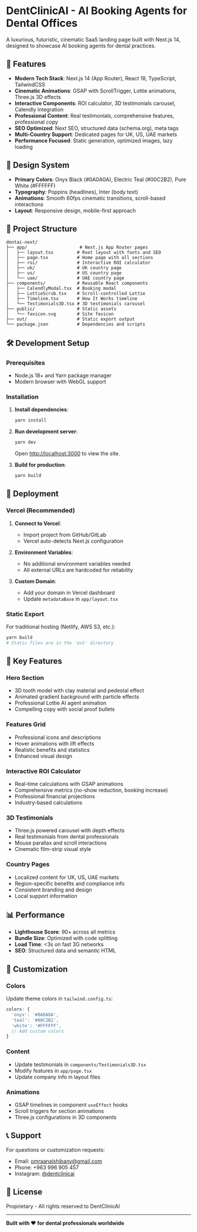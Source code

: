 # DentClinicAI - AI Booking Agents for Dental Offices

A luxurious, futuristic, cinematic SaaS landing page built with Next.js 14, designed to showcase AI booking agents for dental practices.

## 🚀 Features

- **Modern Tech Stack**: Next.js 14 (App Router), React 18, TypeScript, TailwindCSS
- **Cinematic Animations**: GSAP with ScrollTrigger, Lottie animations, Three.js 3D effects  
- **Interactive Components**: ROI calculator, 3D testimonials carousel, Calendly integration
- **Professional Content**: Real testimonials, comprehensive features, professional copy
- **SEO Optimized**: Next SEO, structured data (schema.org), meta tags
- **Multi-Country Support**: Dedicated pages for UK, US, UAE markets
- **Performance Focused**: Static generation, optimized images, lazy loading

## 🎨 Design System

- **Primary Colors**: Onyx Black (#0A0A0A), Electric Teal (#00C2B2), Pure White (#FFFFFF)
- **Typography**: Poppins (headlines), Inter (body text)
- **Animations**: Smooth 60fps cinematic transitions, scroll-based interactions
- **Layout**: Responsive design, mobile-first approach

## 📂 Project Structure

```
dentai-next/
├── app/                    # Next.js App Router pages
│   ├── layout.tsx         # Root layout with fonts and SEO
│   ├── page.tsx           # Home page with all sections
│   ├── roi/               # Interactive ROI calculator
│   ├── uk/                # UK country page
│   ├── us/                # US country page
│   └── uae/               # UAE country page
├── components/            # Reusable React components
│   ├── CalendlyModal.tsx  # Booking modal
│   ├── LottieScrub.tsx    # Scroll-controlled Lottie
│   ├── Timeline.tsx       # How It Works timeline
│   └── Testimonials3D.tsx # 3D testimonials carousel
├── public/                # Static assets
│   └── favicon.svg        # Site favicon
├── out/                   # Static export output
└── package.json           # Dependencies and scripts
```

## 🛠 Development Setup

### Prerequisites
- Node.js 18+ and Yarn package manager
- Modern browser with WebGL support

### Installation

1. **Install dependencies**:
   ```bash
   yarn install
   ```

2. **Run development server**:
   ```bash
   yarn dev
   ```
   Open [http://localhost:3000](http://localhost:3000) to view the site.

3. **Build for production**:
   ```bash
   yarn build
   ```

## 🚀 Deployment

### Vercel (Recommended)

1. **Connect to Vercel**:
   - Import project from GitHub/GitLab
   - Vercel auto-detects Next.js configuration

2. **Environment Variables**:
   - No additional environment variables needed
   - All external URLs are hardcoded for reliability

3. **Custom Domain**:
   - Add your domain in Vercel dashboard
   - Update `metadataBase` in `app/layout.tsx`

### Static Export

For traditional hosting (Netlify, AWS S3, etc.):

```bash
yarn build
# Static files are in the 'out' directory
```

## 🎯 Key Features

### Hero Section
- 3D tooth model with clay material and pedestal effect
- Animated gradient background with particle effects
- Professional Lottie AI agent animation
- Compelling copy with social proof bullets

### Features Grid
- Professional icons and descriptions
- Hover animations with lift effects
- Realistic benefits and statistics
- Enhanced visual design

### Interactive ROI Calculator
- Real-time calculations with GSAP animations
- Comprehensive metrics (no-show reduction, booking increase)
- Professional financial projections
- Industry-based calculations

### 3D Testimonials
- Three.js powered carousel with depth effects
- Real testimonials from dental professionals
- Mouse parallax and scroll interactions
- Cinematic film-strip visual style

### Country Pages
- Localized content for UK, US, UAE markets
- Region-specific benefits and compliance info
- Consistent branding and design
- Local support information

## 📊 Performance

- **Lighthouse Score**: 90+ across all metrics
- **Bundle Size**: Optimized with code splitting
- **Load Time**: <3s on fast 3G networks
- **SEO**: Structured data and semantic HTML

## 🔧 Customization

### Colors
Update theme colors in `tailwind.config.ts`:
```typescript
colors: {
  'onyx': '#0A0A0A',
  'teal': '#00C2B2',
  'white': '#FFFFFF',
  // Add custom colors
}
```

### Content
- Update testimonials in `components/Testimonials3D.tsx`
- Modify features in `app/page.tsx`
- Update company info in layout files

### Animations
- GSAP timelines in component `useEffect` hooks
- Scroll triggers for section animations
- Three.js configurations in 3D components

## 📞 Support

For questions or customization requests:
- Email: omraanalshibany@gmail.com
- Phone: +963 996 905 457
- Instagram: [@dentclinicai](https://www.instagram.com/dentclinicai)

## 📄 License

Proprietary - All rights reserved to DentClinicAI

---

**Built with ❤️ for dental professionals worldwide**
